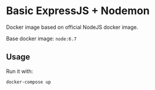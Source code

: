 # Basic ExpressJS + Nodemon

Docker image based on official NodeJS docker image.

Base docker image: `node:6.7`

## Usage

Run it with:

```
docker-compose up
```
